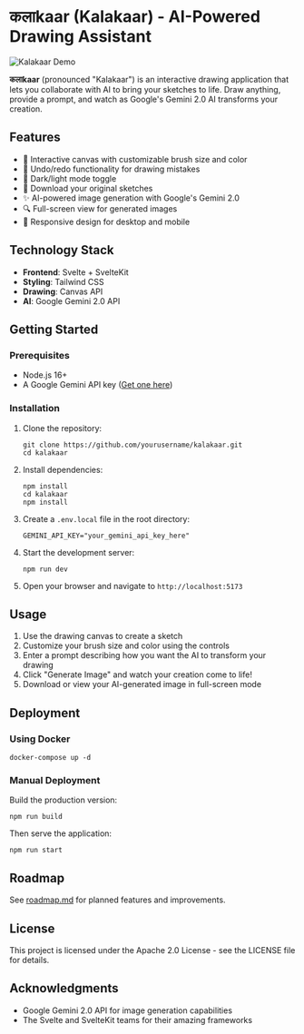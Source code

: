 # कलाkaar (Kalakaar) - AI-Powered Drawing Assistant

![Kalakaar Demo](https://example.com/demo.gif)

**कलाkaar** (pronounced "Kalakaar") is an interactive drawing application that lets you collaborate with AI to bring your sketches to life. Draw anything, provide a prompt, and watch as Google's Gemini 2.0 AI transforms your creation.

## Features

- 🎨 Interactive canvas with customizable brush size and color
- 🔄 Undo/redo functionality for drawing mistakes
- 🌙 Dark/light mode toggle
- 💾 Download your original sketches
- ✨ AI-powered image generation with Google's Gemini 2.0
- 🔍 Full-screen view for generated images
- 📱 Responsive design for desktop and mobile

## Technology Stack

- **Frontend**: Svelte + SvelteKit
- **Styling**: Tailwind CSS
- **Drawing**: Canvas API
- **AI**: Google Gemini 2.0 API

## Getting Started

### Prerequisites

- Node.js 16+
- A Google Gemini API key ([Get one here](https://ai.google.dev/))

### Installation

1. Clone the repository:
   ```
   git clone https://github.com/yourusername/kalakaar.git
   cd kalakaar
   ```

2. Install dependencies:
   ```
   npm install
   cd kalakaar
   npm install
   ```

3. Create a `.env.local` file in the root directory:
   ```
   GEMINI_API_KEY="your_gemini_api_key_here"
   ```

4. Start the development server:
   ```
   npm run dev
   ```

5. Open your browser and navigate to `http://localhost:5173`

## Usage

1. Use the drawing canvas to create a sketch
2. Customize your brush size and color using the controls
3. Enter a prompt describing how you want the AI to transform your drawing
4. Click "Generate Image" and watch your creation come to life!
5. Download or view your AI-generated image in full-screen mode

## Deployment

### Using Docker

```
docker-compose up -d
```

### Manual Deployment

Build the production version:

```
npm run build
```

Then serve the application:

```
npm run start
```

## Roadmap

See [roadmap.md](roadmap.md) for planned features and improvements.

## License

This project is licensed under the Apache 2.0 License - see the LICENSE file for details.

## Acknowledgments

- Google Gemini 2.0 API for image generation capabilities
- The Svelte and SvelteKit teams for their amazing frameworks
